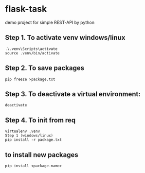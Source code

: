# flask-task
demo project for simple REST-API by python

## Step 1. To activate venv windows/linux
    .\.venv\Scripts\activate
    source .venv/bin/activate

## Step 2. To save packages
    pip freeze >package.txt

## Step 3. To deactivate a virtual environment:
    deactivate

## Step 4. To init from req    
    virtualenv .venv
    Step 1 (windows/linux)
    pip install -r package.txt

## to install new packages
    pip install <package-name>